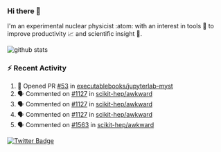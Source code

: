 ### Hi there 👋 

I'm an experimental nuclear physicist :atom: with an interest in tools :wrench: to improve productivity :chart_with_upwards_trend: and scientific insight :telescope:.

![github stats](https://github-readme-stats.vercel.app/api?username=agoose77&show_icons=true&hide_rank=true&hide_title=true&bg_color=30,e76445,904e95&text_color=efe3ec&icon_color=efe3ec)
<!--
**agoose77/agoose77** is a ✨ _special_ ✨ repository because its `README.md` (this file) appears on your GitHub profile.

Here are some ideas to get you started:

- 🔭 I’m currently working on ...
- 🌱 I’m currently learning ...
- 👯 I’m looking to collaborate on ...
- 🤔 I’m looking for help with ...
- 💬 Ask me about ...
- 📫 How to reach me: ...
- 😄 Pronouns: ...
- ⚡ Fun fact: ...
-->

### :zap: Recent Activity
<!--START_SECTION:activity-->
1. 💪 Opened PR [#53](https://github.com/executablebooks/jupyterlab-myst/pull/53) in [executablebooks/jupyterlab-myst](https://github.com/executablebooks/jupyterlab-myst)
2. 🗣 Commented on [#1127](https://github.com/scikit-hep/awkward/issues/1127) in [scikit-hep/awkward](https://github.com/scikit-hep/awkward)
3. 🗣 Commented on [#1127](https://github.com/scikit-hep/awkward/issues/1127) in [scikit-hep/awkward](https://github.com/scikit-hep/awkward)
4. 🗣 Commented on [#1127](https://github.com/scikit-hep/awkward/issues/1127) in [scikit-hep/awkward](https://github.com/scikit-hep/awkward)
5. 🗣 Commented on [#1563](https://github.com/scikit-hep/awkward/issues/1563) in [scikit-hep/awkward](https://github.com/scikit-hep/awkward)
<!--END_SECTION:activity-->


[![Twitter Badge](https://img.shields.io/twitter/follow/agoose77?style=flat-square&logo=Twitter&logoColor=white&color=cornflowerblue)](https://twitter.com/agoose77)

